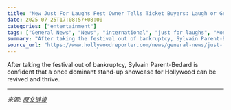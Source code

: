 ```yaml
---
title: "New Just For Laughs Fest Owner Tells Ticket Buyers: Laugh or Get a Refund"
date: 2025-07-25T17:08:57+08:00
categories: ["entertainment"]
tags: ["General News", "News", "international", "just for laughs", "Montreal"]
summary: "After taking the festival out of bankruptcy, Sylvain Parent-Bedard is confident that a once dominant stand-up showcase for Hollywood can be revived and thrive."
source_url: "https://www.hollywoodreporter.com/news/general-news/just-for-laughs-owner-ticket-buyers-refund-1236329271/"
---
```


After taking the festival out of bankruptcy, Sylvain Parent-Bedard is confident that a once dominant stand-up showcase for Hollywood can be revived and thrive.

---

*来源: [原文链接](https://www.hollywoodreporter.com/news/general-news/just-for-laughs-owner-ticket-buyers-refund-1236329271/)*
